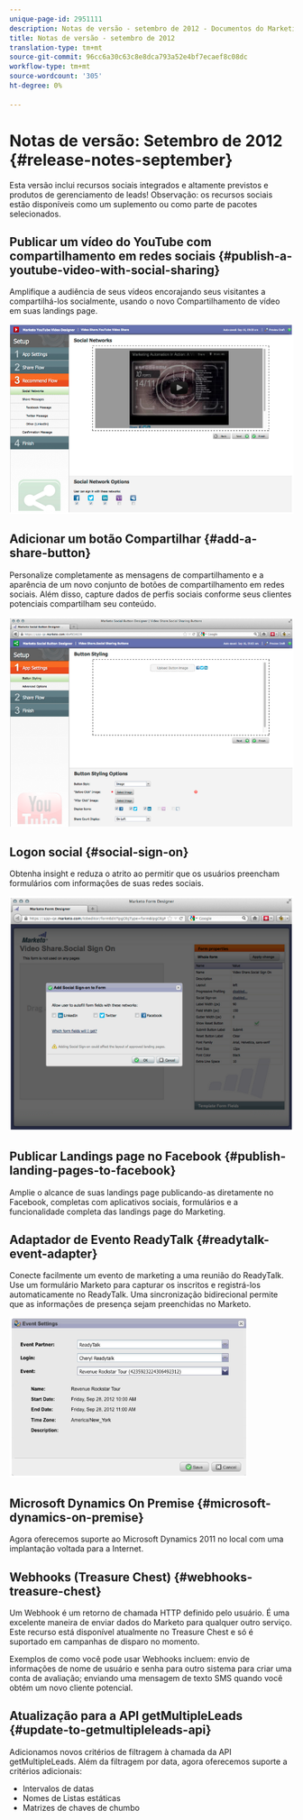 ```yaml
---
unique-page-id: 2951111
description: Notas de versão - setembro de 2012 - Documentos do Marketing - Documentação do produto
title: Notas de versão - setembro de 2012
translation-type: tm+mt
source-git-commit: 96cc6a30c63c8e8dca793a52e4bf7ecaef8c08dc
workflow-type: tm+mt
source-wordcount: '305'
ht-degree: 0%

---
```



# Notas de versão: Setembro de 2012 {#release-notes-september}

Esta versão inclui recursos sociais integrados e altamente previstos e produtos de gerenciamento de leads! Observação: os recursos sociais estão disponíveis como um suplemento ou como parte de pacotes selecionados.

## Publicar um vídeo do YouTube com compartilhamento em redes sociais {#publish-a-youtube-video-with-social-sharing}

Amplifique a audiência de seus vídeos encorajando seus visitantes a compartilhá-los socialmente, usando o novo Compartilhamento de vídeo em suas landings page.

![](assets/image2014-9-23-10-3a39-3a21.png)

## Adicionar um botão Compartilhar {#add-a-share-button}

Personalize completamente as mensagens de compartilhamento e a aparência de um novo conjunto de botões de compartilhamento em redes sociais. Além disso, capture dados de perfis sociais conforme seus clientes potenciais compartilham seu conteúdo.

![](assets/image2014-9-23-10-3a39-3a46.png)

## Logon social {#social-sign-on}

Obtenha insight e reduza o atrito ao permitir que os usuários preencham formulários com informações de suas redes sociais.

![](assets/image2014-9-23-10-3a40-3a2.png)

## Publicar Landings page no Facebook {#publish-landing-pages-to-facebook}

Amplie o alcance de suas landings page publicando-as diretamente no Facebook, completas com aplicativos sociais, formulários e a funcionalidade completa das landings page do Marketing.

## Adaptador de Evento ReadyTalk {#readytalk-event-adapter}

Conecte facilmente um evento de marketing a uma reunião do ReadyTalk. Use um formulário Marketo para capturar os inscritos e registrá-los automaticamente no ReadyTalk. Uma sincronização bidirecional permite que as informações de presença sejam preenchidas no Marketo.

![](assets/image2014-9-23-10-3a40-3a16.png)

## Microsoft Dynamics On Premise {#microsoft-dynamics-on-premise}

Agora oferecemos suporte ao Microsoft Dynamics 2011 no local com uma implantação voltada para a Internet.

## Webhooks (Treasure Chest) {#webhooks-treasure-chest}

Um Webhook é um retorno de chamada HTTP definido pelo usuário. É uma excelente maneira de enviar dados do Marketo para qualquer outro serviço. Este recurso está disponível atualmente no Treasure Chest e só é suportado em campanhas de disparo no momento.

Exemplos de como você pode usar Webhooks incluem: envio de informações de nome de usuário e senha para outro sistema para criar uma conta de avaliação; enviando uma mensagem de texto SMS quando você obtém um novo cliente potencial.

## Atualização para a API getMultipleLeads {#update-to-getmultipleleads-api}

Adicionamos novos critérios de filtragem à chamada da API getMultipleLeads. Além da filtragem por data, agora oferecemos suporte a critérios adicionais:

* Intervalos de datas
* Nomes de Listas estáticas
* Matrizes de chaves de chumbo


